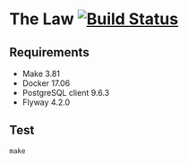 # The Law [![Build Status](https://travis-ci.org/mrrusof/the-law.svg?branch=master)](https://travis-ci.org/mrrusof/the-law)

## Requirements

- Make 3.81
- Docker 17.06
- PostgreSQL client 9.6.3
- Flyway 4.2.0

## Test

```
make
```
